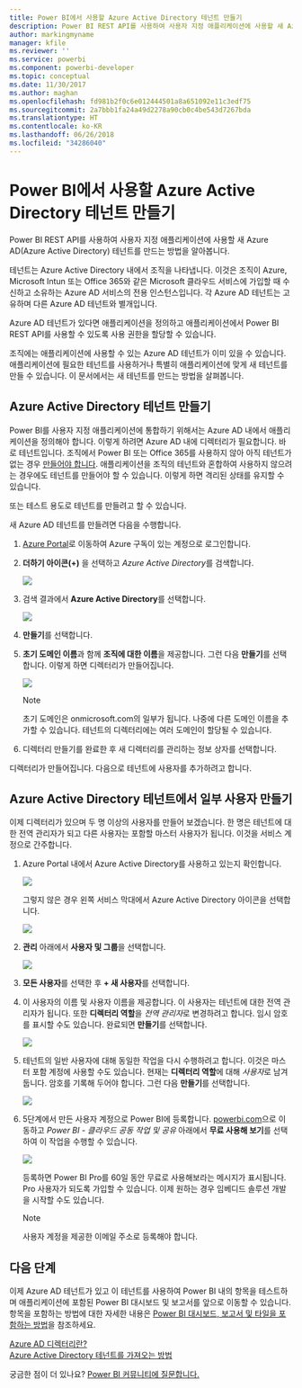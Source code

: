 ```yaml
---
title: Power BI에서 사용할 Azure Active Directory 테넌트 만들기
description: Power BI REST API를 사용하여 사용자 지정 애플리케이션에 사용할 새 Azure AD(Azure Active Directory) 테넌트를 만드는 방법을 알아봅니다.
author: markingmyname
manager: kfile
ms.reviewer: ''
ms.service: powerbi
ms.component: powerbi-developer
ms.topic: conceptual
ms.date: 11/30/2017
ms.author: maghan
ms.openlocfilehash: fd981b2f0c6e012444501a8a651092e11c3edf75
ms.sourcegitcommit: 2a7bbb1fa24a49d2278a90cb0c4be543d7267bda
ms.translationtype: HT
ms.contentlocale: ko-KR
ms.lasthandoff: 06/26/2018
ms.locfileid: "34286040"
---
```

# <a name="create-an-azure-active-directory-tenant-to-use-with-power-bi"></a>Power BI에서 사용할 Azure Active Directory 테넌트 만들기
Power BI REST API를 사용하여 사용자 지정 애플리케이션에 사용할 새 Azure AD(Azure Active Directory) 테넌트를 만드는 방법을 알아봅니다.

테넌트는 Azure Active Directory 내에서 조직을 나타냅니다. 이것은 조직이 Azure, Microsoft Intun 또는 Office 365와 같은 Microsoft 클라우드 서비스에 가입할 때 수신하고 소유하는 Azure AD 서비스의 전용 인스턴스입니다. 각 Azure AD 테넌트는 고유하며 다른 Azure AD 테넌트와 별개입니다.

Azure AD 테넌트가 있다면 애플리케이션을 정의하고 애플리케이션에서 Power BI REST API를 사용할 수 있도록 사용 권한을 할당할 수 있습니다.

조직에는 애플리케이션에 사용할 수 있는 Azure AD 테넌트가 이미 있을 수 있습니다. 애플리케이션에 필요한 테넌트를 사용하거나 특별히 애플리케이션에 맞게 새 테넌트를 만들 수 있습니다. 이 문서에서는 새 테넌트를 만드는 방법을 살펴봅니다.

## <a name="create-an-azure-active-directory-tenant"></a>Azure Active Directory 테넌트 만들기
Power BI를 사용자 지정 애플리케이션에 통합하기 위해서는 Azure AD 내에서 애플리케이션을 정의해야 합니다. 이렇게 하려면 Azure AD 내에 디렉터리가 필요합니다. 바로 테넌트입니다. 조직에서 Power BI 또는 Office 365를 사용하지 않아 아직 테넌트가 없는 경우 [만들어야 합니다](https://docs.microsoft.com/azure/active-directory/develop/active-directory-howto-tenant). 애플리케이션을 조직의 테넌트와 혼합하여 사용하지 않으려는 경우에도 테넌트를 만들어야 할 수 있습니다. 이렇게 하면 격리된 상태를 유지할 수 있습니다.

또는 테스트 용도로 테넌트를 만들려고 할 수 있습니다.

새 Azure AD 테넌트를 만들려면 다음을 수행합니다.

1. [Azure Portal](https://portal.azure.com)로 이동하여 Azure 구독이 있는 계정으로 로그인합니다.
2. **더하기 아이콘(+)** 을 선택하고 *Azure Active Directory*를 검색합니다.
   
    ![](media/create-an-azure-active-directory-tenant/new-directory.png)
3. 검색 결과에서 **Azure Active Directory**를 선택합니다.
   
    ![](media/create-an-azure-active-directory-tenant/new-directory2.png)
4. **만들기**를 선택합니다.
5. **초기 도메인 이름**과 함께 **조직에 대한 이름**을 제공합니다. 그런 다음 **만들기**를 선택합니다. 이렇게 하면 디렉터리가 만들어집니다.
   
    ![](media/create-an-azure-active-directory-tenant/organization-and-domain.png)
   
   > [!NOTE]
   > 초기 도메인은 onmicrosoft.com의 일부가 됩니다. 나중에 다른 도메인 이름을 추가할 수 있습니다. 테넌트의 디렉터리에는 여러 도메인이 할당될 수 있습니다.
   > 
   > 
6. 디렉터리 만들기를 완료한 후 새 디렉터리를 관리하는 정보 상자를 선택합니다.

디렉터리가 만들어집니다. 다음으로 테넌트에 사용자를 추가하려고 합니다.

## <a name="create-some-users-in-your-azure-active-directory-tenant"></a>Azure Active Directory 테넌트에서 일부 사용자 만들기
이제 디렉터리가 있으며 두 명 이상의 사용자를 만들어 보겠습니다. 한 명은 테넌트에 대한 전역 관리자가 되고 다른 사용자는 포함할 마스터 사용자가 됩니다. 이것을 서비스 계정으로 간주합니다.

1. Azure Portal 내에서 Azure Active Directory를 사용하고 있는지 확인합니다.
   
    ![](media/create-an-azure-active-directory-tenant/aad-flyout.png)
   
    그렇지 않은 경우 왼쪽 서비스 막대에서 Azure Active Directory 아이콘을 선택합니다.
   
    ![](media/create-an-azure-active-directory-tenant/aad-service.png)
2. **관리** 아래에서 **사용자 및 그룹**을 선택합니다.
   
    ![](media/create-an-azure-active-directory-tenant/users-and-groups.png)
3. **모든 사용자**를 선택한 후 **+ 새 사용자**를 선택합니다.
4. 이 사용자의 이름 및 사용자 이름을 제공합니다. 이 사용자는 테넌트에 대한 전역 관리자가 됩니다. 또한 **디렉터리 역할**을 *전역 관리자*로 변경하려고 합니다. 임시 암호를 표시할 수도 있습니다. 완료되면 **만들기**를 선택합니다.
   
    ![](media/create-an-azure-active-directory-tenant/global-admin.png)
5. 테넌트의 일반 사용자에 대해 동일한 작업을 다시 수행하려고 합니다. 이것은 마스터 포함 계정에 사용할 수도 있습니다. 현재는 **디렉터리 역할**에 대해 *사용자*로 남겨 둡니다. 암호를 기록해 두어야 합니다. 그런 다음 **만들기**를 선택합니다.
   
    ![](media/create-an-azure-active-directory-tenant/pbiembed-user.png)
6. 5단계에서 만든 사용자 계정으로 Power BI에 등록합니다. [powerbi.com](https://powerbi.microsoft.com/get-started/)으로 이동하고 *Power BI - 클라우드 공동 작업 및 공유* 아래에서 **무료 사용해 보기**를 선택하여 이 작업을 수행할 수 있습니다.
   
    ![](media/create-an-azure-active-directory-tenant/try-powerbi-free.png)
   
    등록하면 Power BI Pro를 60일 동안 무료로 사용해보라는 메시지가 표시됩니다. Pro 사용자가 되도록 가입할 수 있습니다. 이제 원하는 경우 임베디드 솔루션 개발을 시작할 수도 있습니다.
   
   > [!NOTE]
   > 사용자 계정을 제공한 이메일 주소로 등록해야 합니다.
   > 
   > 

## <a name="next-steps"></a>다음 단계
이제 Azure AD 테넌트가 있고 이 테넌트를 사용하여 Power BI 내의 항목을 테스트하며 애플리케이션에 포함된 Power BI 대시보드 및 보고서를 앞으로 이동할 수 있습니다. 항목을 포함하는 방법에 대한 자세한 내용은 [Power BI 대시보드, 보고서 및 타일을 포함하는 방법](embedding-content.md)을 참조하세요.

[Azure AD 디렉터리란?](https://docs.microsoft.com/azure/active-directory/active-directory-whatis)  
[Azure Active Directory 테넌트를 가져오는 방법](https://docs.microsoft.com/azure/active-directory/develop/active-directory-howto-tenant)  

궁금한 점이 더 있나요? [Power BI 커뮤니티에 질문합니다.](http://community.powerbi.com/)

